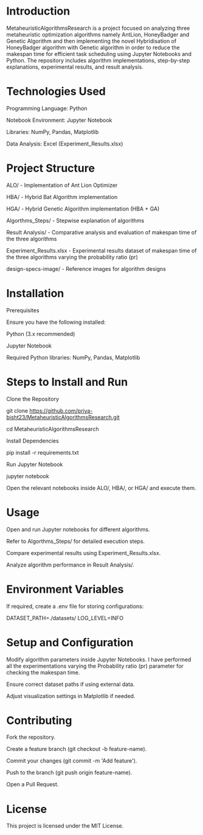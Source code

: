 # Introduction

MetaheuristicAlgorithmsResearch is a project focused on analyzing three metaheuristic optimization algorithms namely AntLion, HoneyBadger and Genetic Algorithm and then implementing the novel Hybridisation of HoneyBadger algorithm with Genetic algorithm in order to reduce the makespan time for efficient task scheduling using Jupyter Notebooks and Python. The repository includes algorithm implementations, step-by-step explanations, experimental results, and result analysis.

# Technologies Used

Programming Language: Python

Notebook Environment: Jupyter Notebook

Libraries: NumPy, Pandas, Matplotlib

Data Analysis: Excel (Experiment_Results.xlsx)

# Project Structure

ALO/ - Implementation of Ant Lion Optimizer

HBA/ - Hybrid Bat Algorithm implementation

HGA/ - Hybrid Genetic Algorithm implementation (HBA + GA)

Algorthms_Steps/ - Stepwise explanation of algorithms

Result Analysis/ - Comparative analysis and evaluation of makespan time of the three algorithms 

Experiment_Results.xlsx - Experimental results dataset of makespan time of the three algorithms varying the probability ratio (pr)  

design-specs-image/ - Reference images for algorithm designs

# Installation

Prerequisites

Ensure you have the following installed:

Python (3.x recommended)

Jupyter Notebook

Required Python libraries: NumPy, Pandas, Matplotlib

# Steps to Install and Run

Clone the Repository

git clone https://github.com/priya-bisht23/MetaheuristicAlgorithmsResearch.git

cd MetaheuristicAlgorithmsResearch

Install Dependencies

pip install -r requirements.txt

Run Jupyter Notebook

jupyter notebook

Open the relevant notebooks inside ALO/, HBA/, or HGA/ and execute them.

# Usage

Open and run Jupyter notebooks for different algorithms.

Refer to Algorthms_Steps/ for detailed execution steps.

Compare experimental results using Experiment_Results.xlsx.

Analyze algorithm performance in Result Analysis/.

# Environment Variables

If required, create a .env file for storing configurations:

DATASET_PATH=./datasets/
LOG_LEVEL=INFO

# Setup and Configuration

Modify algorithm parameters inside Jupyter Notebooks. I have performed all the experimentations varying the Probability ratio (pr) parameter for checking the makespan time. 

Ensure correct dataset paths if using external data.

Adjust visualization settings in Matplotlib if needed.

# Contributing

Fork the repository.

Create a feature branch (git checkout -b feature-name).

Commit your changes (git commit -m 'Add feature').

Push to the branch (git push origin feature-name).

Open a Pull Request.

# License

This project is licensed under the MIT License.
